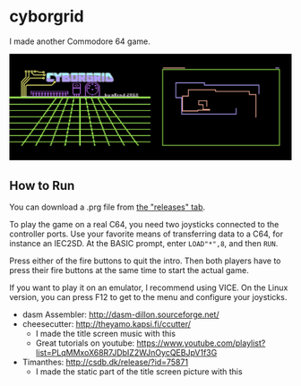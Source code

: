 cyborgrid
=========

I made another Commodore 64 game.

![Screenshots](screenshots.png)

How to Run
----------

You can download a .prg file from [the "releases" tab](https://github.com/eBrnd/cyborgrid/releases).

To play the game on a real C64, you need two joysticks connected to the controller ports.
Use your favorite means of transferring data to a C64, for instance an IEC2SD.
At the BASIC prompt, enter `LOAD"*",8`, and then `RUN`.

Press either of the fire buttons to quit the intro.
Then both players have to press their fire buttons at the same time to start the actual game.

If you want to play it on an emulator, I recommend using VICE.
On the Linux version, you can press F12 to get to the menu and configure your joysticks.

* dasm Assembler: http://dasm-dillon.sourceforge.net/
* cheesecutter: http://theyamo.kapsi.fi/ccutter/
  * I made the title screen music with this
  * Great tutorials on youtube: https://www.youtube.com/playlist?list=PLqMMxoX68R7JDbIZ2WJnOycQEBJpV1f3G
* Timanthes: http://csdb.dk/release/?id=75871
  * I made the static part of the title screen picture with this
